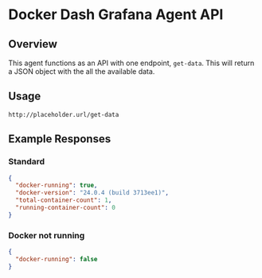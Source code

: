# Docker Dash Grafana Agent API

## Overview

This agent functions as an API with one endpoint, `get-data`. This will return a JSON object with the all the available data.

## Usage

```
http://placeholder.url/get-data
```

## Example Responses

### Standard
``` JSON
{
  "docker-running": true,
  "docker-version": "24.0.4 (build 3713ee1)",
  "total-container-count": 1,
  "running-container-count": 0
}
```

### Docker not running
``` JSON
{
  "docker-running": false
}
```